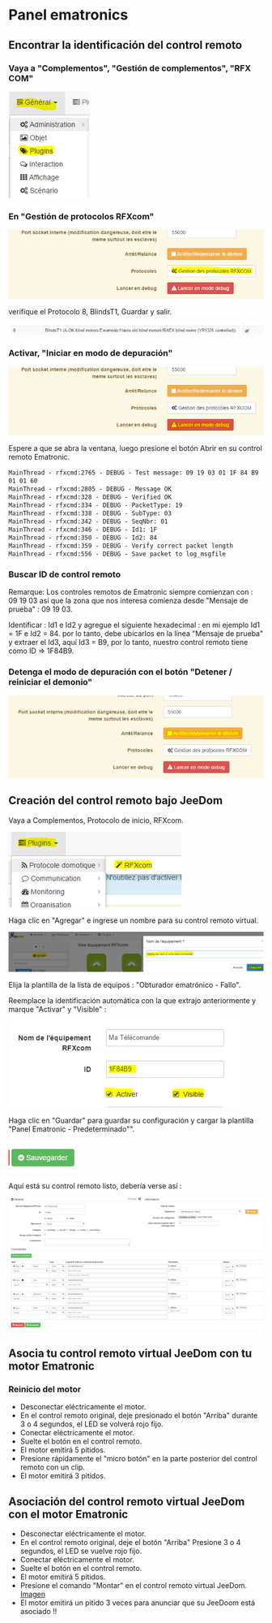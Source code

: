 # Panel ematronics

## Encontrar la identificación del control remoto

### Vaya a "Complementos", "Gestión de complementos", "RFX COM"

![Imagen07](images/volet.ematronic/image07.png)

### En "Gestión de protocolos RFXcom"

![Imagen04](images/volet.ematronic/image04.png)

verifique el Protocolo 8, BlindsT1, Guardar y salir.

![Imagen08](images/volet.ematronic/image08.png)

### Activar, "Iniciar en modo de depuración"

![Imagen03](images/volet.ematronic/image03.png)

Espere a que se abra la ventana, luego presione el botón Abrir en su control remoto Ematronic.

````
MainThread - rfxcmd:2765 - DEBUG - Test message: 09 19 03 01 1F 84 B9 01 01 60
MainThread - rfxcmd:2805 - DEBUG - Message OK
MainThread - rfxcmd:328 - DEBUG - Verified OK
MainThread - rfxcmd:334 - DEBUG - PacketType: 19
MainThread - rfxcmd:338 - DEBUG - SubType: 03
MainThread - rfxcmd:342 - DEBUG - SeqNbr: 01
MainThread - rfxcmd:346 - DEBUG - Id1: 1F
MainThread - rfxcmd:350 - DEBUG - Id2: 84
MainThread - rfxcmd:359 - DEBUG - Verify correct packet length
MainThread - rfxcmd:556 - DEBUG - Save packet to log_msgfile
````

### Buscar ID de control remoto

Remarque: Los controles remotos de Ematronic siempre comienzan con : 09 19 03 así que la zona que nos interesa comienza desde "Mensaje de prueba" : 09 19 03.

Identificar : Id1 e Id2 y agregue el siguiente hexadecimal : en mi ejemplo Id1 = 1F e Id2 = 84. por lo tanto, debe ubicarlos en la línea "Mensaje de prueba" y extraer el Id3, aquí Id3 = B9, por lo tanto, nuestro control remoto tiene como ID ⇒ 1F84B9.

### Detenga el modo de depuración con el botón "Detener / reiniciar el demonio"

![Imagen06](images/volet.ematronic/image06.png)

## Creación del control remoto bajo JeeDom

Vaya a Complementos, Protocolo de inicio, RFXcom.

![Imagen10](images/volet.ematronic/image10.png)

Haga clic en "Agregar" e ingrese un nombre para su control remoto virtual.

![Imagen00](images/volet.ematronic/image00.png)

Elija la plantilla de la lista de equipos : "Obturador ematrónico - Fallo".

Reemplace la identificación automática con la que extrajo anteriormente y marque "Activar" y "Visible" :

![Imagen11](images/volet.ematronic/image11.png)

Haga clic en "Guardar" para guardar su configuración y cargar la plantilla "Panel Ematronic - Predeterminado"".

![Imagen02](images/volet.ematronic/image02.png)

Aquí está su control remoto listo, debería verse así :

![Imagen05](images/volet.ematronic/image05.png)

## Asocia tu control remoto virtual JeeDom con tu motor Ematronic

### Reinicio del motor

-   Desconectar eléctricamente el motor.
-   En el control remoto original, deje presionado el botón "Arriba" durante 3 o 4 segundos, el LED se volverá rojo fijo.
-   Conectar eléctricamente el motor.
-   Suelte el botón en el control remoto.
-   El motor emitirá 5 pitidos.
-   Presione rápidamente el "micro botón" en la parte posterior del control remoto con un clip.
-   El motor emitirá 3 pitidos.

## Asociación del control remoto virtual JeeDom con el motor Ematronic

-   Desconectar eléctricamente el motor.
-   En el control remoto original, deje el botón "Arriba" Presione 3 o 4 segundos, el LED se vuelve rojo fijo.
-   Conectar eléctricamente el motor.
-   Suelte el botón en el control remoto.
-   El motor emitirá 5 pitidos.
-   Presione el comando "Montar" en el control remoto virtual JeeDom.
[Imagen](images/volet.ematronic/image09.png)
-   El motor emitirá un pitido 3 veces para anunciar que su JeeDoom está asociado !!
